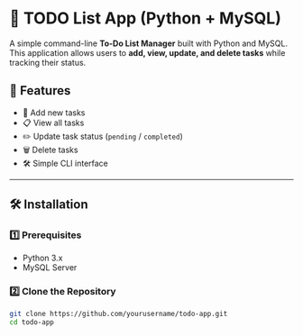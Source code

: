 # 📝 TODO List App (Python + MySQL)

A simple command-line **To-Do List Manager** built with Python and MySQL. This application allows users to **add, view, update, and delete tasks** while tracking their status.

## 🚀 Features
- 📌 Add new tasks  
- 📋 View all tasks  
- ✏️ Update task status (`pending` / `completed`)  
- 🗑 Delete tasks  
- 🛠 Simple CLI interface  

---

## 🛠 Installation

### 1️⃣ Prerequisites
- Python 3.x  
- MySQL Server  

### 2️⃣ Clone the Repository
```bash
git clone https://github.com/yourusername/todo-app.git
cd todo-app

